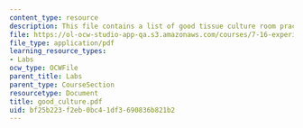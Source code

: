 ```yaml
---
content_type: resource
description: This file contains a list of good tissue culture room practices.
file: https://ol-ocw-studio-app-qa.s3.amazonaws.com/courses/7-16-experimental-molecular-biology-biotechnology-ii-spring-2005/bf25b223f2eb0bc41df3690836b821b2_good_culture.pdf
file_type: application/pdf
learning_resource_types:
- Labs
ocw_type: OCWFile
parent_title: Labs
parent_type: CourseSection
resourcetype: Document
title: good_culture.pdf
uid: bf25b223-f2eb-0bc4-1df3-690836b821b2
---
```

